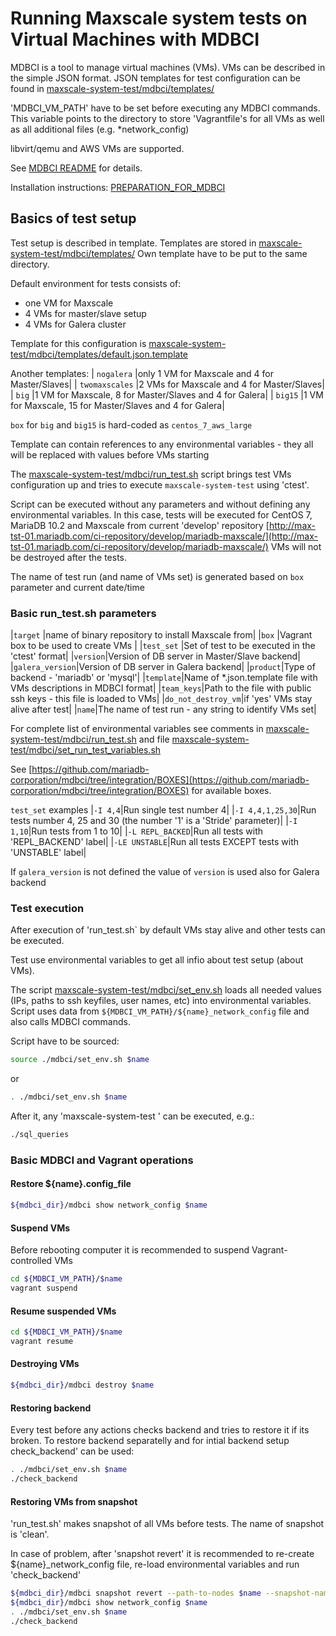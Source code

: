 # Running Maxscale system tests on Virtual Machines with MDBCI

MDBCI is a tool to manage virtual machines (VMs). 
VMs can be described in the simple JSON format.
JSON templates for test configuration can be found in
[maxscale-system-test/mdbci/templates/](templates/)

'MDBCI_VM_PATH' have to be set before executing any MDBCI commands. 
This variable points to the directory to store 'Vagrantfile's
for all VMs as well as all additional files (e.g. *network_config)

libvirt/qemu and AWS VMs are supported.

See [MDBCI README](https://github.com/mariadb-corporation/mdbci#mariadb-continuous-integration-infrastructure-mdbci) for details.

Installation instructions: [PREPARATION_FOR_MDBCI](https://github.com/mariadb-corporation/mdbci/blob/integration/PREPARATION_FOR_MDBCI.md)

## Basics of test setup

Test setup is described in template. Templates are stored in 
[maxscale-system-test/mdbci/templates/](templates/)
Own template have to be put to the same directory.

Default environment for tests consists of:
* one VM for Maxscale
* 4 VMs for master/slave setup
* 4 VMs for Galera cluster

Template for this configuration is
[maxscale-system-test/mdbci/templates/default.json.template](templates/default.json.template)

Another templates:
| ```nogalera``` |only 1 VM for Maxscale and 4 for Master/Slaves|
| ```twomaxscales``` |2 VMs for Maxscale and 4 for Master/Slaves|
| ```big``` |1 VM for Maxscale, 8 for Master/Slaves and 4 for Galera|
| ```big15``` |1 VM for Maxscale, 15 for Master/Slaves and 4 for Galera|

```box``` for ```big``` and ```big15``` is hard-coded as ```centos_7_aws_large```

Template can contain references to any environmental variables - they all
will be replaced with values before VMs starting

The [maxscale-system-test/mdbci/run_test.sh](run_test.sh) script
brings test VMs configuration up and tries to execute 
```maxscale-system-test``` using 'ctest'.

Script can be executed without any parameters and without defining any 
environmental variables. 
In this case, tests will be executed for CentOS 7, MariaDB 10.2 and
Maxscale from current 'develop' repository 
[http://max-tst-01.mariadb.com/ci-repository/develop/mariadb-maxscale/](http://max-tst-01.mariadb.com/ci-repository/develop/mariadb-maxscale/)
VMs will not be destroyed after the tests.

The name of test run (and name of VMs set) is generated based on ```box``` parameter
and current date/time

### Basic run_test.sh parameters

|```target``` |name of binary repository to install Maxscale from|
|```box``` |Vagrant box to be used to create VMs |
|```test_set``` |Set of test to be executed in the 'ctest' format|
|```version```|Version of DB server in Master/Slave backend|
|```galera_version```|Version of DB server in Galera backend|
|```product```|Type of backend - 'mariadb' or 'mysql'|
|```template```|Name of *.json.template file with VMs descriptions in MDBCI format|
|```team_keys```|Path to the file with public ssh keys - this file is loaded to VMs|
|```do_not_destroy_vm```|if 'yes' VMs stay alive after test|
|```name```|The name of test run - any string to identify VMs set|


For complete list of environmental variables see comments in 
[maxscale-system-test/mdbci/run_test.sh](run_test.sh)
and file [maxscale-system-test/mdbci/set_run_test_variables.sh](set_run_test_variables.sh)

See [https://github.com/mariadb-corporation/mdbci/tree/integration/BOXES](https://github.com/mariadb-corporation/mdbci/tree/integration/BOXES)
for available boxes.

```test_set``` examples
|```-I 4,4```|Run single test number 4|
|```-I 4,4,1,25,30```|Run tests number 4, 25 and 30 (the number '1' is a 'Stride' parameter)|
|```-I 1,10```|Run tests from 1 to 10|
|```-L REPL_BACKED```|Run all tests with 'REPL_BACKEND' label|
|```-LE UNSTABLE```|Run all tests EXCEPT tests with 'UNSTABLE' label|

If ```galera_version``` is not defined the value of ```version``` is used also for Galera backend

### Test execution 

After execution of 'run_test.sh` by default VMs stay alive and other tests can be executed.

Test use environmental variables to get all infio about test setup (about VMs).

The script [maxscale-system-test/mdbci/set_env.sh](set_env.sh)
loads all needed values (IPs, paths to ssh keyfiles,
user names, etc) into environmental variables. Script uses 
data from ```${MDBCI_VM_PATH}/${name}_network_config``` file
and also calls MDBCI commands.

Script have to be sourced:

```bash
source ./mdbci/set_env.sh $name
```

or

```bash
. ./mdbci/set_env.sh $name
```

After it, any 'maxscale-system-test ' can be executed, e.g.:

```bash
./sql_queries
```

### Basic MDBCI and Vagrant operations

#### Restore ${name}.config_file

```bash
${mdbci_dir}/mdbci show network_config $name
```

#### Suspend VMs

Before rebooting computer it is recommended to suspend
Vagrant-controlled VMs

```bash
cd ${MDBCI_VM_PATH}/$name
vagrant suspend
```

#### Resume suspended VMs

```bash
cd ${MDBCI_VM_PATH}/$name
vagrant resume
```

#### Destroying VMs

```bash
${mdbci_dir}/mdbci destroy $name
```

#### Restoring backend

Every test before any actions checks backend and tries to restore it if its broken.
To restore backend separatelly and for intial backend setup check_backend' can be used:

```bash
. ./mdbci/set_env.sh $name
./check_backend
```

#### Restoring VMs from snapshot

'run_test.sh' makes snapshot of all VMs before tests. The name of snapshot is 'clean'.

In case of problem, after 'snapshot revert' it is recommended to re-create
${name}_network_config file, re-load environmental variables and run 
'check_backend'

```bash
${mdbci_dir}/mdbci snapshot revert --path-to-nodes $name --snapshot-name clean
${mdbci_dir}/mdbci show network_config $name
. ./mdbci/set_env.sh $name
./check_backend
```

